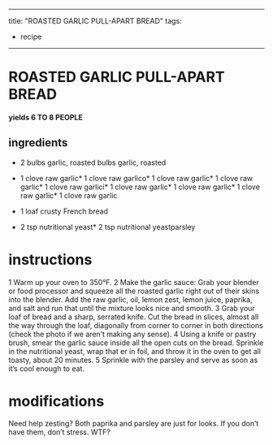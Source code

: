 

	
---
title: "ROASTED GARLIC PULL-APART BREAD"
tags:
  - recipe
---
# ROASTED GARLIC PULL-APART BREAD
#### yields 6 TO 8 PEOPLE
## ingredients
* 2 bulbs garlic, roasted bulbs garlic, roasted
* 1 clove raw garlic* 1 clove raw garlico* 1 clove raw garlic* 1 clove raw garlic* 1 clove raw garlici* 1 clove raw garlic* 1 clove raw garlic* 1 clove raw garlic* 1 clove raw garlic
* 1 loaf crusty French bread

* 2 tsp nutritional yeast* 2 tsp nutritional yeastparsley


# instructions
1 Warm up your oven to 350°F.
2 Make the garlic sauce: Grab your blender or food processor and squeeze all the roasted garlic right out of their skins into the blender. Add the raw garlic, oil, lemon zest, lemon juice, paprika, and salt and run that    until the mixture looks nice and smooth.
3 Grab your loaf of bread and a sharp, serrated knife. Cut the bread in slices, almost all the way through the loaf, diagonally from corner to corner in both directions (check the photo if we aren’t making any  sense).
4 Using a knife or pastry brush, smear the garlic sauce inside all the open cuts on the bread. Sprinkle in the nutritional yeast, wrap that  er in foil, and throw it in the oven to get all toasty, about 20 minutes.
5 Sprinkle with the parsley and serve as soon as it’s cool enough to eat.

# modifications

Need help zesting?
 Both paprika and parsley are just for looks. If you don’t have them, don’t stress.
 WTF?
	

